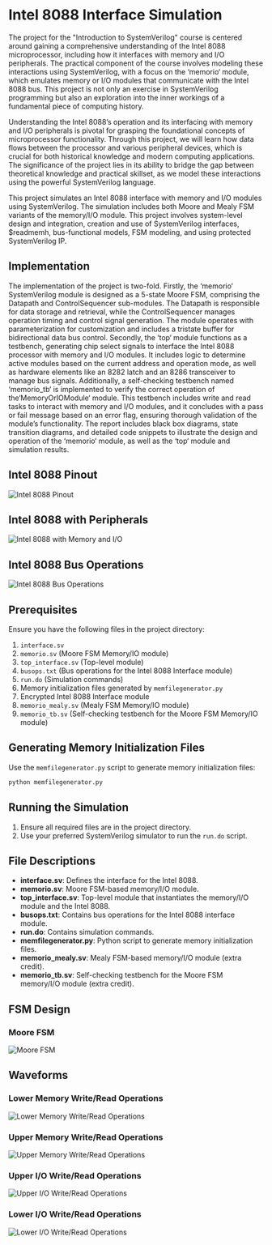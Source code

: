# Intel 8088 Interface Simulation

The project for the "Introduction to SystemVerilog" course is centered around gaining a comprehensive understanding of the Intel 8088 microprocessor, including how it interfaces with memory and I/O peripherals. The practical component of the course involves modeling these interactions using SystemVerilog, with a focus on the ‘memorio‘ module, which emulates memory or I/O modules that communicate with the Intel 8088 bus. This project is not only an exercise in SystemVerilog programming but also an exploration into the inner workings of a fundamental piece of computing history.

Understanding the Intel 8088’s operation and its interfacing with memory and I/O peripherals is pivotal for grasping the foundational concepts of microprocessor functionality. Through this project, we will learn how data flows between the processor and various peripheral devices, which is crucial
for both historical knowledge and modern computing applications. The significance of the project lies in its ability to bridge the gap between
theoretical knowledge and practical skillset, as we model these interactions using the powerful SystemVerilog language.

This project simulates an Intel 8088 interface with memory and I/O modules using SystemVerilog. The simulation includes both Moore and Mealy FSM variants of the memory/I/O module. This project involves system-level design and integration, creation and use of SystemVerilog interfaces, $readmemh, bus-functional models, FSM modeling, and using protected SystemVerilog IP.

## Implementation

The implementation of the project is two-fold. Firstly, the ‘memorio‘ SystemVerilog module is designed as a 5-state Moore FSM, comprising the
Datapath and ControlSequencer sub-modules. The Datapath is responsible for data storage and retrieval, while the ControlSequencer manages operation timing and
control signal generation. The module operates with parameterization for customization and includes a tristate buffer for bidirectional data bus control.
Secondly, the ‘top‘ module functions as a testbench, generating chip select signals to interface the Intel 8088 processor with memory and I/O modules. It
includes logic to determine active modules based on the current address and operation mode, as well as hardware elements like an 8282 latch and an 8286
transceiver to manage bus signals. Additionally, a self-checking testbench named ‘memorio_tb‘ is implemented to verify the correct operation of the‘MemoryOrIOModule‘ module. This testbench includes write and read tasks to interact with memory and I/O modules, and it concludes with a pass or fail message based on an error flag, ensuring thorough validation of the module’s functionality. The report includes black box diagrams, state transition diagrams, and detailed code snippets to illustrate the design and operation of the ‘memorio‘ module, as well as the ‘top‘ module and simulation results.

## Intel 8088 Pinout

![Intel 8088 Pinout](Intel8088_Pinout.jpg)

## Intel 8088 with Peripherals

![Intel 8088 with Memory and I/O](8088_Computer.jpg)

## Intel 8088 Bus Operations

![Intel 8088 Bus Operations](wr_rd_timing.jpg)

## Prerequisites

Ensure you have the following files in the project directory:
1. `interface.sv`
2. `memorio.sv` (Moore FSM Memory/IO module)
3. `top_interface.sv` (Top-level module)
4. `busops.txt` (Bus operations for the Intel 8088 Interface module)
5. `run.do` (Simulation commands)
6. Memory initialization files generated by `memfilegenerator.py`
7. Encrypted Intel 8088 Interface module
8. `memorio_mealy.sv` (Mealy FSM Memory/IO module)
9. `memorio_tb.sv` (Self-checking testbench for the Moore FSM Memory/IO module)

## Generating Memory Initialization Files

Use the `memfilegenerator.py` script to generate memory initialization files:
```python
python memfilegenerator.py
```

## Running the Simulation

1. Ensure all required files are in the project directory.
2. Use your preferred SystemVerilog simulator to run the `run.do` script.

## File Descriptions

- **interface.sv**: Defines the interface for the Intel 8088.
- **memorio.sv**: Moore FSM-based memory/I/O module.
- **top_interface.sv**: Top-level module that instantiates the memory/I/O module and the Intel 8088.
- **busops.txt**: Contains bus operations for the Intel 8088 interface module.
- **run.do**: Contains simulation commands.
- **memfilegenerator.py**: Python script to generate memory initialization files.
- **memorio_mealy.sv**: Mealy FSM-based memory/I/O module (extra credit).
- **memorio_tb.sv**: Self-checking testbench for the Moore FSM memory/I/O module (extra credit).

## FSM Design

### Moore FSM
![Moore FSM](MooreFSM.jpg)

## Waveforms

### Lower Memory Write/Read Operations
![Lower Memory Write/Read Operations](wave1_lowermem_wr_rd_ops.jpg)

### Upper Memory Write/Read Operations
![Upper Memory Write/Read Operations](wave2_uppermem_wr_rd_ops.jpg)

### Upper I/O Write/Read Operations
![Upper I/O Write/Read Operations](wave3_upperio_wr_rd_ops.jpg)

### Lower I/O Write/Read Operations
![Lower I/O Write/Read Operations](wave4_lowerio_wr_rd_ops.jpg)

